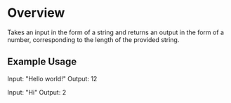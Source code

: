 # Overview

Takes an input in the form of a string and returns an output in the form of a number, corresponding to the length of the provided string.

## Example Usage

Input: "Hello world!"
Output: 12

Input: "Hi"
Output: 2
